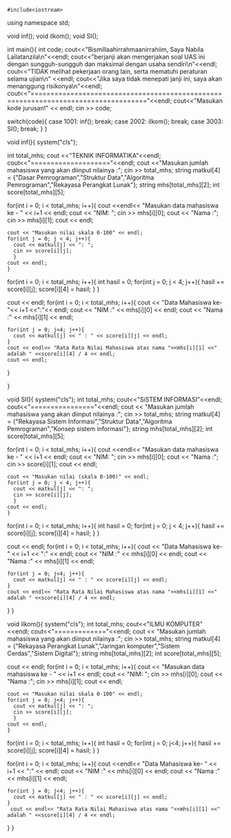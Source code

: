     #include<iostream>
using namespace std;

void inf();
void ilkom();
void SI();

int main(){
  int code;
  cout<<"Bismillaahirrahmaanirrahiim, Saya Nabila Lailatanzila\n"<<endl;
  cout<<"berjanji akan mengerjakan soal UAS ini dengan sungguh-sungguh dan maksimal dengan usaha sendiri\n"<<endl;
  cout<<"TIDAK melihat pekerjaan orang lain, serta mematuhi peraturan selama ujian\n" <<endl;
  cout<<"Jika saya tidak menepati janji ini, saya akan menanggung risikonya\n"<<endl;
  cout<<"==================================================================================="<<endl;
  cout<<"Masukan kode jurusan!" << endl;
  cin >> code;

  switch(code){
    case 1001:
      inf();
      break;
    case 2002:
      ilkom();
      break;
    case 3003:
      SI();
      break;
  }
}

void inf(){
  system("cls");
  
  int total_mhs;
  cout <<"TEKNIK INFORMATIKA"<<endl;
  cout<<"===================="<<endl;
  cout <<"Masukan jumlah mahasiswa yang akan diinput nilainya :";
  cin >> total_mhs;
  string matkul[4] = {"Dasar Pemrograman","Struktur Data","Algoritma Pemrograman","Rekayasa Perangkat Lunak"};
  string mhs[total_mhs][2];
  int score[total_mhs][5];


  for(int i = 0; i < total_mhs; i++){
    cout <<endl<< "Masukan data mahasiswa ke - " << i+1 << endl;
    cout << "NIM: ";
    cin >> mhs[i][0];
    cout << "Nama :";
    cin >> mhs[i][1];
    cout << endl;

    cout << "Masukan nilai skala 0-100" << endl;
    for(int j = 0; j < 4; j++){
      cout << matkul[j] << ": ";
      cin >> score[i][j];
      }
    cout << endl;
    }

  for(int i = 0; i < total_mhs; i++){
    int hasil = 0;
    for(int j = 0; j < 4; j++){
      hasil += score[i][j];
      score[i][4] = hasil;
    }
  }
  
  cout << endl;
  for(int i = 0; i < total_mhs; i++){
    cout << "Data Mahasiswa ke- "<< i+1 <<":"<< endl;
    cout << "NIM :" << mhs[i][0] << endl;
    cout << "Nama :" << mhs[i][1] << endl;

    for(int j = 0; j<4; j++){
      cout << matkul[j] << " : " << score[i][j] << endl;
    }
    cout << endl<< "Rata Rata Nilai Mahasiswa atas nama "<<mhs[i][1] <<" adalah " <<score[i][4] / 4 << endl;
    cout << endl;
}

}

void SI(){
  system("cls");
  int total_mhs;
  cout<<"SiSTEM INFORMASI"<<endl;
  cout<<"================"<<endl;
  cout << "Masukan jumlah mahasiswa yang akan diinput nilainya :";
  cin >> total_mhs;
  string matkul[4] = {"Rekayasa Sistem Informasi","Struktur Data","Algoritma Pemrograman","Konsep sistem informasi"};
  string mhs[total_mhs][2];
  int score[total_mhs][5];

  for(int i = 0; i < total_mhs; i++){
    cout <<endl<< "Masukan data mahasiswa ke - " << i+1 << endl;
    cout << "NIM: ";
    cin >> mhs[i][0];
    cout << "Nama :";
    cin >> score[i][1];
    cout << endl;

    cout << "Masukan nilai (skala 0-100)" << endl;
    for(int j = 0; j < 4; j++){
      cout << matkul[j] << ": ";
      cin >> score[i][j];
      }
    cout << endl;
    }

  for(int i = 0; i < total_mhs; i++){
    int hasil = 0; 
    for(int j = 0; j < 4; j++){
      hasil += score[i][j];
      score[i][4] = hasil;
    }
  }

  cout << endl;
  for(int i = 0; i < total_mhs; i++){
    cout << "Data Mahasiswa ke- " << i+1 << ":" << endl;
    cout << "NIM :" << mhs[i][0] << endl;
    cout << "Nama :" << mhs[i][1] << endl;

    for(int j = 0; j<4; j++){
      cout << matkul[j] << " : " << score[i][j] << endl;
    }
    cout << endl<< "Rata Rata Nilai Mahasiswa atas nama "<<mhs[i][1] <<" adalah " <<score[i][4] / 4 << endl;
  }
}

void ilkom(){
  system("cls");
  int total_mhs;
  cout<<"ILMU KOMPUTER"<<endl;
  cout<<"============="<<endl;
  cout << "Masukan jumlah mahasiswa yang akan diinput nilainya :";
  cin >> total_mhs;
  string matkul[4] = {"Rekayasa Perangkat Lunak","Jaringan komputer","Sistem Cerdas","Sistem Digital"};
  string mhs[total_mhs][2];
  int score[total_mhs][5];


  cout << endl;
  for(int i = 0; i < total_mhs; i++){
    cout << "Masukan data mahasiswa ke - " << i+1 << endl;
    cout << "NIM: ";
    cin >> mhs[i][0];
    cout << "Nama :";
    cin >> mhs[i][1];
    cout << endl;

    cout << "Masukan nilai skala 0-100" << endl;
    for(int j = 0; j<4; j++){
      cout << matkul[j] << ": ";
      cin >> score[i][j];
      }
    cout << endl;
    }

  for(int i = 0;  i < total_mhs; i++){
    int hasil = 0;
    for(int j = 0; j<4; j++){
      hasil += score[i][j];
      score[i][4] = hasil;
    }
  }

  for(int i = 0; i < total_mhs; i++){
    cout <<endl<< "Data Mahasiswa ke- " << i+1 << ":" << endl;
    cout << "NIM :" << mhs[i][0] << endl;
    cout << "Nama :" << mhs[i][1] << endl;

    for(int j = 0; j<4; j++){
      cout << matkul[j] << " : " << score[i][j] << endl;
    }
     cout << endl<< "Rata Rata Nilai Mahasiswa atas nama "<<mhs[i][1] <<" adalah " <<score[i][4] / 4 << endl;
  }
}
